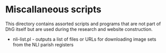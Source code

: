 # Miscallaneous scripts

This directory contains assorted scripts and programs that are not part of DhG itself
but are used during the research and website construction.

* nli-list.pl - outputs a list of files or URLs for downloading image sets from the NLI parish registers
